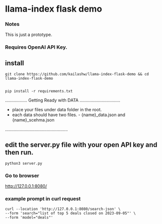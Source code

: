 # llama-index flask demo

### Notes

This is just a prototype.

### Requires OpenAI API Key.

## install

```
git clone https://github.com/kailashw/llama-index-flask-demo && cd llama-index-flask-demo


pip install -r requirements.txt

```

.................. Getting Ready with DATA .................................

- place your files under data folder in the root.
- each data should have two files. - {name}\_data.json and {name}\_scehma.json

...................................................

## edit the server.py file with your open API key and then run.

```
python3 server.py

```

### Go to browser

http://127.0.0.1:8080/

### example prompt in curl request

```
curl --location 'http://127.0.0.1:8080/search-json' \
--form 'search="list of top 5 deals closed on 2023-09-05"' \
--form 'model="deals"'
```
